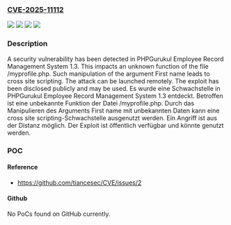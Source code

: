### [CVE-2025-11112](https://cve.mitre.org/cgi-bin/cvename.cgi?name=CVE-2025-11112)
![](https://img.shields.io/static/v1?label=Product&message=Employee%20Record%20Management%20System&color=blue)
![](https://img.shields.io/static/v1?label=Version&message=1.3%20&color=brightgreen)
![](https://img.shields.io/static/v1?label=Vulnerability&message=Code%20Injection&color=brightgreen)
![](https://img.shields.io/static/v1?label=Vulnerability&message=Cross%20Site%20Scripting&color=brightgreen)

### Description

A security vulnerability has been detected in PHPGurukul Employee Record Management System 1.3. This impacts an unknown function of the file /myprofile.php. Such manipulation of the argument First name leads to cross site scripting. The attack can be launched remotely. The exploit has been disclosed publicly and may be used.
Es wurde eine Schwachstelle in PHPGurukul Employee Record Management System 1.3 entdeckt. Betroffen ist eine unbekannte Funktion der Datei /myprofile.php. Durch das Manipulieren des Arguments First name mit unbekannten Daten kann eine cross site scripting-Schwachstelle ausgenutzt werden. Ein Angriff ist aus der Distanz möglich. Der Exploit ist öffentlich verfügbar und könnte genutzt werden.

### POC

#### Reference
- https://github.com/tiancesec/CVE/issues/2

#### Github
No PoCs found on GitHub currently.

